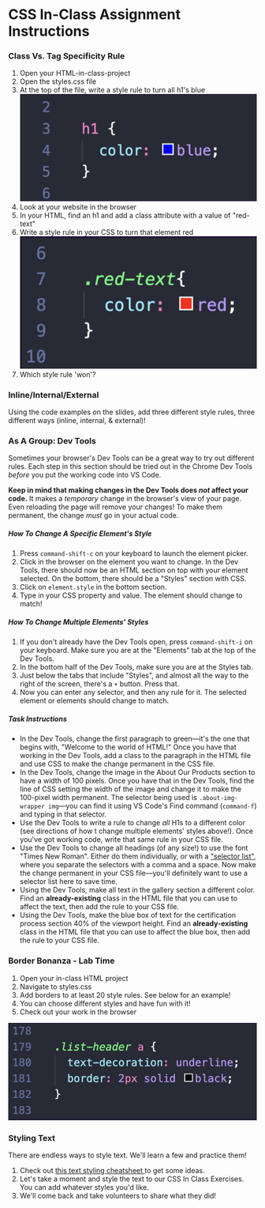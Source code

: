 # CSS In-Class Assignment Instructions

### Class Vs. Tag Specificity Rule

1. Open your HTML-in-class-project
2. Open the styles.css file
3. At the top of the file, write a style rule to turn all h1's blue ![CSS code to turn all h1's blue](/assets/h1-blue.png)
4. Look at your website in the browser
5. In your HTML, find an h1 and add a class attribute with a value of "red-text"
6. Write a style rule in your CSS to turn that element red ![color-red code example](assets/red-h1.png)
7. Which style rule 'won'?

### Inline/Internal/External

Using the code examples on the slides, add three different style rules, three different ways (inline, internal, & external)!
   
### As A Group: Dev Tools

Sometimes your browser's Dev Tools can be a great way to try out different rules. Each step in this section should be tried out in the Chrome Dev Tools _before_ you put the working code into VS Code.

**Keep in mind that making changes in the Dev Tools does _not_ affect your code.** It makes a _temporary_ change in the browser's view of your page. Even reloading the page will remove your changes! To make them permanent, the change _must_ go in your actual code.

##### How To Change A Specific Element's Style

1. Press `command-shift-c` on your keyboard to launch the element picker.
2. Click in the browser on the element you want to change. In the Dev Tools, there should now be an HTML section on top with your element selected. On the bottom, there should be a "Styles" section with CSS.
3. Click on `element.style` in the bottom section.
4. Type in your CSS property and value. The element should change to match!

##### How To Change Multiple Elements' Styles

1. If you don't already have the Dev Tools open, press `command-shift-i` on your keyboard. Make sure you are at the "Elements" tab at the top of the Dev Tools.
2. In the bottom half of the Dev Tools, make sure you are at the Styles tab.
3. Just below the tabs that include "Styles", and almost all the way to the right of the screen, there's a `+` button. Press that.
4. Now you can enter any selector, and then any rule for it. The selected element or elements should change to match.

##### Task Instructions

- In the Dev Tools, change the first paragraph to green—it's the one that begins with, "Welcome to the world of HTML!" Once you have that working in the Dev Tools, add a class to the paragraph in the HTML file and use CSS to make the change permanent in the CSS file.
- In the Dev Tools, change the image in the About Our Products section to have a width of 100 pixels. Once you have that in the Dev Tools, find the line of CSS setting the width of the image and change it to make the 100-pixel width permanent. The selector being used is `.about-img-wrapper img`—you can find it using VS Code's Find command (`command-f`) and typing in that selector.
- Use the Dev Tools to write a rule to change _all_ H1s to a different color (see directions of how t change multiple elements' styles above!). Once you've got working code, write that same rule in your CSS file.
- Use the Dev Tools to change all headings (of any size!) to use the font "Times New Roman". Either do them individually, or with a ["selector list"](https://developer.mozilla.org/en-US/docs/Web/CSS/Selector_list), where you separate the selectors with a comma and a space. Now make the change permanent in your CSS file—you'll definitely want to use a selector list here to save time.
- Using the Dev Tools, make all text in the gallery section a different color. Find an **already-existing** class in the HTML file that you can use to affect the text, then add the rule to your CSS file.
- Using the Dev Tools, make the blue box of text for the certification process section 40% of the viewport height. Find an **already-existing** class in the HTML file that you can use to affect the blue box, then add the rule to your CSS file.

### Border Bonanza - Lab Time

1. Open your in-class HTML project
2. Navigate to styles.css 
3. Add borders to at least 20 style rules. See below for an example!
4. You can choose different styles and have fun with it!
5. Check out your work in the browser

![border code example](/assets/border-example.png)

### Styling Text

There are endless ways to style text. We'll learn a few and practice them!

1. Check out [this text styling cheatsheet ](https://medium.com/swlh/css-styling-cheat-sheet-109bd78038e1) to get some ideas.
2. Let's take a moment and style the text to our CSS In Class Exercises. You can add whatever styles you'd like.
3. We'll come back and take volunteers to share what they did!
